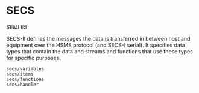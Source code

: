 # SECS

*SEMI E5*

SECS-II defines the messages the data is transferred in between host and
equipment over the HSMS protocol (and SECS-I serial). It specifies data
types that contain the data and streams and functions that use these
types for specific purposes.

```{toctree}
secs/variables
secs/items
secs/functions
secs/handler
```
